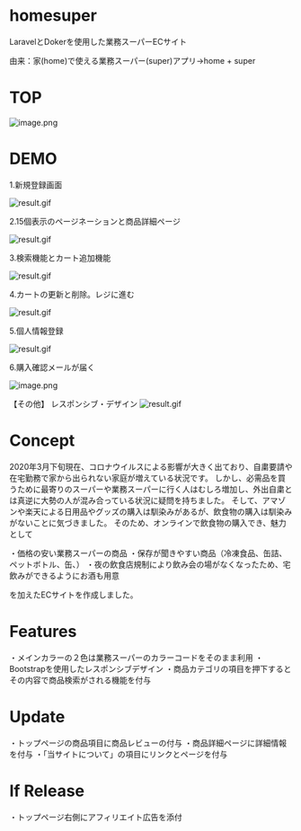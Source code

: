 # homesuper
LaravelとDokerを使用した業務スーパーECサイト

由来：家(home)で使える業務スーパー(super)アプリ→home + super

# TOP
![image.png](https://qiita-image-store.s3.ap-northeast-1.amazonaws.com/0/592467/eece67d1-8035-666f-9f7e-6aec5c72748f.png)



# DEMO
1.新規登録画面

![result.gif](https://qiita-image-store.s3.ap-northeast-1.amazonaws.com/0/592467/5b55328c-751b-343d-4679-873a4263b361.gif)

2.15個表示のページネーションと商品詳細ページ

![result.gif](https://qiita-image-store.s3.ap-northeast-1.amazonaws.com/0/592467/acb1f3a4-0428-4116-be9a-0e8eaee3c67b.gif)

3.検索機能とカート追加機能

![result.gif](https://qiita-image-store.s3.ap-northeast-1.amazonaws.com/0/592467/46c30ef2-c087-1b48-3938-15879aafd2a8.gif)

4.カートの更新と削除。レジに進む

![result.gif](https://qiita-image-store.s3.ap-northeast-1.amazonaws.com/0/592467/eb1c1094-cdf3-6669-f84c-3aecfb431e8a.gif)

5.個人情報登録

![result.gif](https://qiita-image-store.s3.ap-northeast-1.amazonaws.com/0/592467/3e91c308-c588-d725-fafe-ae48ec5a06aa.gif)

6.購入確認メールが届く

![image.png](https://qiita-image-store.s3.ap-northeast-1.amazonaws.com/0/592467/a5b9e110-8e13-2b39-6f96-0cc5b0a282dc.png)

【その他】 レスポンシブ・デザイン
![result.gif](https://qiita-image-store.s3.ap-northeast-1.amazonaws.com/0/592467/6e176305-298f-b3e7-b526-c29b6085560b.gif)


# Concept
2020年3月下旬現在、コロナウイルスによる影響が大きく出ており、自粛要請や在宅勤務で家から出られない家庭が増えている状況です。
しかし、必需品を買うために最寄りのスーパーや業務スーパーに行く人はむしろ増加し、外出自粛とは真逆に大勢の人が混み合っている状況に疑問を持ちました。
そして、アマゾンや楽天による日用品やグッズの購入は馴染みがあるが、飲食物の購入は馴染みがないことに気づきました。
そのため、オンラインで飲食物の購入でき、魅力として

・価格の安い業務スーパーの商品
・保存が聞きやすい商品（冷凍食品、缶詰、ペットボトル、缶、）
・夜の飲食店規制により飲み会の場がなくなったため、宅飲みができるようにお酒も用意

を加えたECサイトを作成しました。

# Features
・メインカラーの２色は業務スーパーのカラーコードをそのまま利用
・Bootstrapを使用したレスポンシブデザイン
・商品カテゴリの項目を押下するとその内容で商品検索がされる機能を付与

# Update
・トップページの商品項目に商品レビューの付与
・商品詳細ページに詳細情報を付与
・「当サイトについて」の項目にリンクとページを付与

# If Release
・トップページ右側にアフィリエイト広告を添付

